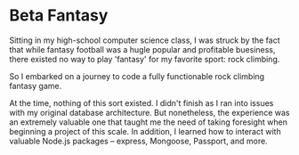 # Beta Fantasy

Sitting in my high-school computer science class, I was struck by the fact that while fantasy football was a hugle popular and profitable buesiness,
there existed no way to play 'fantasy' for my favorite sport: rock climbing.

So I embarked on a journey to code a fully functionable rock climbing fantasy game.

At the time, nothing of this sort existed. I didn't finish as I ran into issues with my original database architecture.
But nonetheless, the experience was an extremely valuable one that taught me the need of taking foresight when beginning a project of this scale.
In addition, I learned how to interact with valuable Node.js packages – express, Mongoose, Passport, and more.
